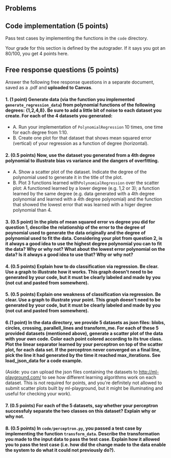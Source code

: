 ## Problems

## Code implementation (5 points)
Pass test cases by implementing the functions in the `code` directory.

Your grade for this section is defined by the autograder. If it says you got an 80/100,
you get 4 points here.

## Free response questions (5 points)

Answer the following free response questions in a separate document, 
saved as a .pdf and **uploaded to Canvas**.

#### 1. (1 point) Generate data (via the function you implemented `generate_regression_data`) from polynomial functions of the following degrees: {1,2,4,8}. Be sure to add a little bit of noise to each dataset you create.  For each of the 4 datasets you generated: 
   - A. Run your implementation of `PolynomialRegression` 10 times, one time for each degree from 1:10. 
   - B. Create one plot for that dataset that shows mean squared error (vertical) of your regression as a function of degree (horizontal).
  
#### 2. (0.5 points) Now, use the  dataset you generated from a 4th degree polynomial to illustrate bias vs variance and the dangers of overfitting.
   - A. Show a scatter plot of the dataset. Indicate the degree of the polynomial used to generate it in the title of the plot.
   - B. Plot 3 functions learned with`PolynomialRegression` over the scatter plot: A functioned learned by a lower degree (e.g. 1,2 or 3); a function learned by the same degree (e.g. data generated with a 4th degree polynomial and learned with a 4th degree polynomial) and the function that showed the lowest error that was learned with a higer degree polynomial than 4.

#### 3. (0.5 point) In the plots of mean squared error vs degree you did for question 1, describe the relationship of the error to the degree of poynomial used to generate the data originally and the degree of polynomial used to fit the data. Considering your plot from question 2, is it always a good idea to use the highest degree polynomial you can to fit the data? Why or why not? What about the lowest error polynomial on the data? Is it always a good idea to use that?  Why or why not?

#### 4. (0.5 points) Explain how to do classification via regression. Be clear. Use a graph to illustrate how it works. This graph doesn't need to be generated by your code, but it must be clearly labeled and made by you (not cut and pasted from somewhere).

#### 5. (0.5 points) Explain one weakness of classification via regression. Be clear. Use a graph to illustrate your point. This graph doesn't need to be generated by your code, but it must be clearly labeled and made by you (not cut and pasted from somewhere).

#### 6.(1 point) In the data directory, we provide 5 datasets as json files: blobs, circles, crossing, parallell_lines and transform_me. For each of these 5 provided datasets (mentioned above), generate a scatter plot of the data with your own code. Color each point colored according to its true class. Plot the linear separator learned by your perceptron on top of the scatter plot, for each data set. If the perceptron never converged on a final line, pick the line it had generated by the time it reached max_iterations. See load_json_data for a code example.  

(Aside: you can upload the json files containing the datasets to http://ml-playground.com/ to see how different learning algorithms work on each dataset. This is not required for points, and you're definitely not allowed to submit scatter plots built by ml-playground, but it might be illuminating and useful for checking your work).

#### 7. (0.5 points) For each of the 5 datasets, say whether your perceptron successfuly separate the two classes on this dataset? Explain why or why not. 

#### 8. (0.5 points) In `code/perceptron.py`, you passed a test case by implementing the function `transform_data`. Describe the transformation you made to the input data to pass the test case. Explain how it allowed you to pass the test case (i.e. how did the change made to the data enable the system to do what it could not previously do?).



 


 
